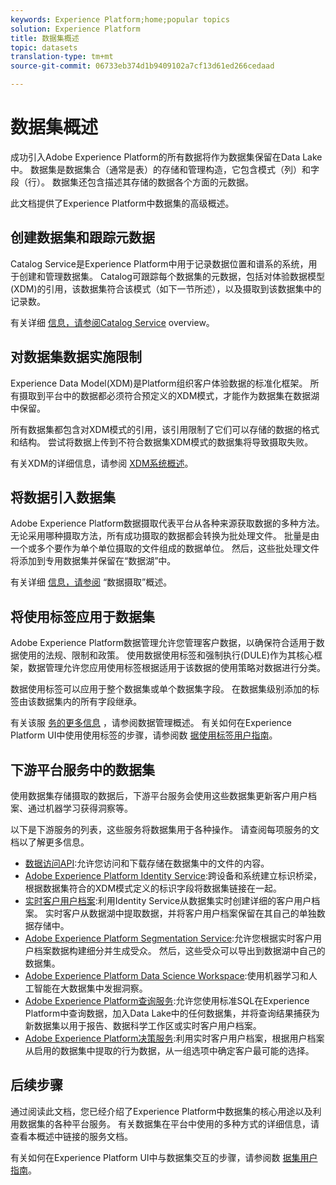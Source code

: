 ```yaml
---
keywords: Experience Platform;home;popular topics
solution: Experience Platform
title: 数据集概述
topic: datasets
translation-type: tm+mt
source-git-commit: 06733eb374d1b9409102a7cf13d61ed266cedaad

---
```



# 数据集概述

成功引入Adobe Experience Platform的所有数据将作为数据集保留在Data Lake中。 数据集是数据集合（通常是表）的存储和管理构造，它包含模式（列）和字段（行）。 数据集还包含描述其存储的数据各个方面的元数据。

此文档提供了Experience Platform中数据集的高级概述。

## 创建数据集和跟踪元数据

Catalog Service是Experience Platform中用于记录数据位置和谱系的系统，用于创建和管理数据集。 Catalog可跟踪每个数据集的元数据，包括对体验数据模型(XDM)的引用，该数据集符合该模式（如下一节所述），以及摄取到该数据集中的记录数。

有关详细 [信息，请参阅Catalog Service](../home.md) overview。

## 对数据集数据实施限制

Experience Data Model(XDM)是Platform组织客户体验数据的标准化框架。 所有摄取到平台中的数据都必须符合预定义的XDM模式，才能作为数据集在数据湖中保留。

所有数据集都包含对XDM模式的引用，该引用限制了它们可以存储的数据的格式和结构。 尝试将数据上传到不符合数据集XDM模式的数据集将导致摄取失败。

有关XDM的详细信息，请参阅 [XDM系统概述](../../xdm/home.md)。

## 将数据引入数据集

Adobe Experience Platform数据摄取代表平台从各种来源获取数据的多种方法。 无论采用哪种摄取方法，所有成功摄取的数据都会转换为批处理文件。 批量是由一个或多个要作为单个单位摄取的文件组成的数据单位。 然后，这些批处理文件将添加到专用数据集并保留在“数据湖”中。

有关详细 [信息，请参阅](../../ingestion/home.md) “数据摄取”概述。

## 将使用标签应用于数据集

Adobe Experience Platform数据管理允许您管理客户数据，以确保符合适用于数据使用的法规、限制和政策。 使用数据使用标签和强制执行(DULE)作为其核心框架，数据管理允许您应用使用标签根据适用于该数据的使用策略对数据进行分类。

数据使用标签可以应用于整个数据集或单个数据集字段。 在数据集级别添加的标签由该数据集内的所有字段继承。

有关该服 [务的更多信息](../../data-governance/home.md) ，请参阅数据管理概述。 有关如何在Experience Platform UI中使用使用标签的步骤，请参阅数 [据使用标签用户指南](../../data-governance/labels/user-guide.md)。

## 下游平台服务中的数据集

使用数据集存储摄取的数据后，下游平台服务会使用这些数据集更新客户用户档案、通过机器学习获得洞察等。

以下是下游服务的列表，这些服务将数据集用于各种操作。 请查阅每项服务的文档以了解更多信息。

* [数据访问API](../../data-access/home.md):允许您访问和下载存储在数据集中的文件的内容。
* [Adobe Experience Platform Identity Service](../../identity-service/home.md):跨设备和系统建立标识桥梁，根据数据集符合的XDM模式定义的标识字段将数据集链接在一起。
* [实时客户用户档案](../../profile/home.md):利用Identity Service从数据集实时创建详细的客户用户档案。 实时客户从数据湖中提取数据，并将客户用户档案保留在其自己的单独数据存储中。
* [Adobe Experience Platform Segmentation Service](../../segmentation/home.md):允许您根据实时客户用户档案数据构建细分并生成受众。 然后，这些受众可以导出到数据湖中自己的数据集。
* [Adobe Experience Platform Data Science Workspace](../../data-science-workspace/home.md):使用机器学习和人工智能在大数据集中发掘洞察。
* [Adobe Experience Platform查询服务](../../query-service/home.md):允许您使用标准SQL在Experience Platform中查询数据，加入Data Lake中的任何数据集，并将查询结果捕获为新数据集以用于报告、数据科学工作区或实时客户用户档案。
* [Adobe Experience Platform决策服务](../../decisioning-service/home.md):利用实时客户用户档案，根据用户档案从启用的数据集中提取的行为数据，从一组选项中确定客户最可能的选择。

## 后续步骤

通过阅读此文档，您已经介绍了Experience Platform中数据集的核心用途以及利用数据集的各种平台服务。 有关数据集在平台中使用的多种方式的详细信息，请查看本概述中链接的服务文档。

有关如何在Experience Platform UI中与数据集交互的步骤，请参阅数 [据集用户指南](user-guide.md)。